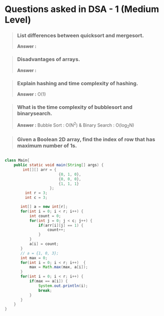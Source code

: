 # Questions asked in DSA - 1 (Medium Level)

 > ### List differences between quicksort and mergesort.
  > **Answer :** 


 > ### Disadvantages of arrays.
  > **Answer :** 

 > ### Explain hashing and time complexity of hashing.
  > **Answer :** O(1)

 > ### What is the time complexity of bubblesort and binarysearch.
  > **Answer :** Bubble Sort : O(N<sup>2</sup>) & Binary Search : O(log<sub>2</sub>N)


> ### Given a Boolean 2D array, find the index of row that has maximum number of 1s.

```java

class Main{
    public static void main(String[] args) {
        int[][] arr = {
                        {0, 1, 0},
                        {0, 0, 0},
                        {1, 1, 1}
                    };
         int r = 3;
         int c = 3;

       int[] a = new int[r];
       for(int i = 0; i < r; i++) {
           int count = 0;
           for(int j = 0; j < c; j++) {
               if(arr[i][j] == 1) {
                   count++;
               }
           }
           a[i] = count;
       }
       // a = {1, 0, 3};
       int max = 0;
       for(int i = 0; i < r; i++)  {
           max = Math.max(max, a[i]);
       }
       for(int i = 0; i < r; i++) {
           if(max == a[i]) {
               System.out.println(i);
               break;
           }
       }
    } 
}

```
